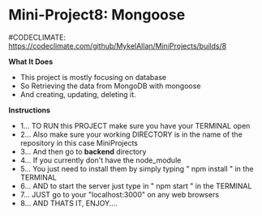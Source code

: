 # Mini-Project8: Mongoose
#CODECLIMATE: https://codeclimate.com/github/MykelAllan/MiniProjects/builds/8


**What It Does**

- This project is mostly focusing on database
- So Retrieving the data from MongoDB with mongoose
- And creating, updating, deleting it.

**Instructions**
- 1... TO RUN this PROJECT make sure you have your TERMINAL open
- 2... Also make sure your working DIRECTORY is in the name of the repository in this case MiniProjects
- 3... And then go to **backend** directory
- 4... If you currently don't have the node_module
- 5... You  just need to install them by simply typing " npm install " in the TERMINAL
- 6... AND to start the server just type in " npm start " in the TERMINAL
- 7... JUST go to your "localhost:3000" on any web browsers
- 8... AND THATS IT, ENJOY....
